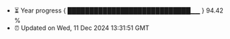 - ⏳ Year progress { ████████████████████████████▁▁ } 94.42 %
- ⏰ Updated on Wed, 11 Dec 2024 13:31:51 GMT

